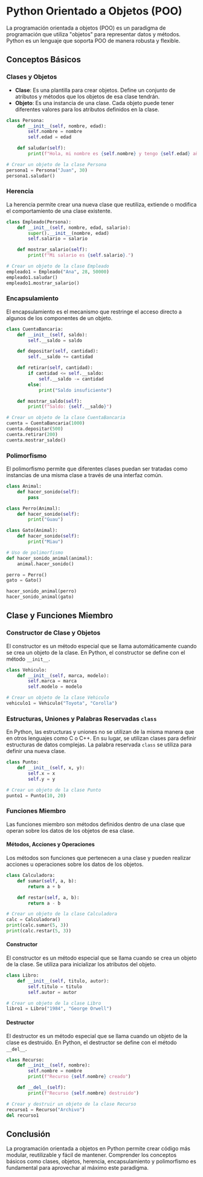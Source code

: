 # Python Orientado a Objetos (POO)

La programación orientada a objetos (POO) es un paradigma de programación que utiliza "objetos" para representar datos y métodos. Python es un lenguaje que soporta POO de manera robusta y flexible.

## Conceptos Básicos

### Clases y Objetos
- **Clase**: Es una plantilla para crear objetos. Define un conjunto de atributos y métodos que los objetos de esa clase tendrán.
- **Objeto**: Es una instancia de una clase. Cada objeto puede tener diferentes valores para los atributos definidos en la clase.

```python
class Persona:
    def __init__(self, nombre, edad):
        self.nombre = nombre
        self.edad = edad

    def saludar(self):
        print(f"Hola, mi nombre es {self.nombre} y tengo {self.edad} años.")

# Crear un objeto de la clase Persona
persona1 = Persona("Juan", 30)
persona1.saludar()
```

### Herencia
La herencia permite crear una nueva clase que reutiliza, extiende o modifica el comportamiento de una clase existente.

```python
class Empleado(Persona):
    def __init__(self, nombre, edad, salario):
        super().__init__(nombre, edad)
        self.salario = salario

    def mostrar_salario(self):
        print(f"Mi salario es {self.salario}.")

# Crear un objeto de la clase Empleado
empleado1 = Empleado("Ana", 28, 50000)
empleado1.saludar()
empleado1.mostrar_salario()
```

### Encapsulamiento
El encapsulamiento es el mecanismo que restringe el acceso directo a algunos de los componentes de un objeto.

```python
class CuentaBancaria:
    def __init__(self, saldo):
        self.__saldo = saldo

    def depositar(self, cantidad):
        self.__saldo += cantidad

    def retirar(self, cantidad):
        if cantidad <= self.__saldo:
            self.__saldo -= cantidad
        else:
            print("Saldo insuficiente")

    def mostrar_saldo(self):
        print(f"Saldo: {self.__saldo}")

# Crear un objeto de la clase CuentaBancaria
cuenta = CuentaBancaria(1000)
cuenta.depositar(500)
cuenta.retirar(200)
cuenta.mostrar_saldo()
```

### Polimorfismo
El polimorfismo permite que diferentes clases puedan ser tratadas como instancias de una misma clase a través de una interfaz común.

```python
class Animal:
    def hacer_sonido(self):
        pass

class Perro(Animal):
    def hacer_sonido(self):
        print("Guau")

class Gato(Animal):
    def hacer_sonido(self):
        print("Miau")

# Uso de polimorfismo
def hacer_sonido_animal(animal):
    animal.hacer_sonido()

perro = Perro()
gato = Gato()

hacer_sonido_animal(perro)
hacer_sonido_animal(gato)
```

## Clase y Funciones Miembro

### Constructor de Clase y Objetos
El constructor es un método especial que se llama automáticamente cuando se crea un objeto de la clase. En Python, el constructor se define con el método `__init__`.

```python
class Vehiculo:
    def __init__(self, marca, modelo):
        self.marca = marca
        self.modelo = modelo

# Crear un objeto de la clase Vehiculo
vehiculo1 = Vehiculo("Toyota", "Corolla")
```

### Estructuras, Uniones y Palabras Reservadas `class`
En Python, las estructuras y uniones no se utilizan de la misma manera que en otros lenguajes como C o C++. En su lugar, se utilizan clases para definir estructuras de datos complejas. La palabra reservada `class` se utiliza para definir una nueva clase.

```python
class Punto:
    def __init__(self, x, y):
        self.x = x
        self.y = y

# Crear un objeto de la clase Punto
punto1 = Punto(10, 20)
```

### Funciones Miembro
Las funciones miembro son métodos definidos dentro de una clase que operan sobre los datos de los objetos de esa clase.

#### Métodos, Acciones y Operaciones
Los métodos son funciones que pertenecen a una clase y pueden realizar acciones u operaciones sobre los datos de los objetos.

```python
class Calculadora:
    def sumar(self, a, b):
        return a + b

    def restar(self, a, b):
        return a - b

# Crear un objeto de la clase Calculadora
calc = Calculadora()
print(calc.sumar(5, 3))
print(calc.restar(5, 3))
```

#### Constructor
El constructor es un método especial que se llama cuando se crea un objeto de la clase. Se utiliza para inicializar los atributos del objeto.

```python
class Libro:
    def __init__(self, titulo, autor):
        self.titulo = titulo
        self.autor = autor

# Crear un objeto de la clase Libro
libro1 = Libro("1984", "George Orwell")
```

#### Destructor
El destructor es un método especial que se llama cuando un objeto de la clase es destruido. En Python, el destructor se define con el método `__del__`.

```python
class Recurso:
    def __init__(self, nombre):
        self.nombre = nombre
        print(f"Recurso {self.nombre} creado")

    def __del__(self):
        print(f"Recurso {self.nombre} destruido")

# Crear y destruir un objeto de la clase Recurso
recurso1 = Recurso("Archivo")
del recurso1
```

## Conclusión
La programación orientada a objetos en Python permite crear código más modular, reutilizable y fácil de mantener. Comprender los conceptos básicos como clases, objetos, herencia, encapsulamiento y polimorfismo es fundamental para aprovechar al máximo este paradigma.